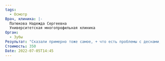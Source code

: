 ```yaml
---
tags:
  - Осмотр
Врач, клиника: |-
  Патюкова Надежда Сергеевна
  Университетская многопрофильная клиника
Орган:
  - Зубы
Результат: "Сказали примерно тоже самое, + что есть проблемы с деснами, нужно делать гигиену (раз 3-4 месяца)и консультация ортодонта, возможно нарушение прикуса из-за отсутствующего зуба  "
Стоимость: 350
Date: 2022-07-05T14:45
---
```

